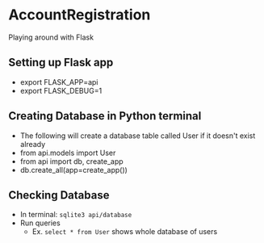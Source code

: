 # AccountRegistration
Playing around with Flask

## Setting up Flask app
* export FLASK_APP=api
* export FLASK_DEBUG=1

## Creating Database in Python terminal
* The following will create a database table called User if it doesn't exist already
 * from api.models import User
 * from api import db, create_app
 * db.create_all(app=create_app())

## Checking Database
* In terminal: ``sqlite3 api/database``
* Run queries
  * Ex. ``select * from User`` shows whole database of users
